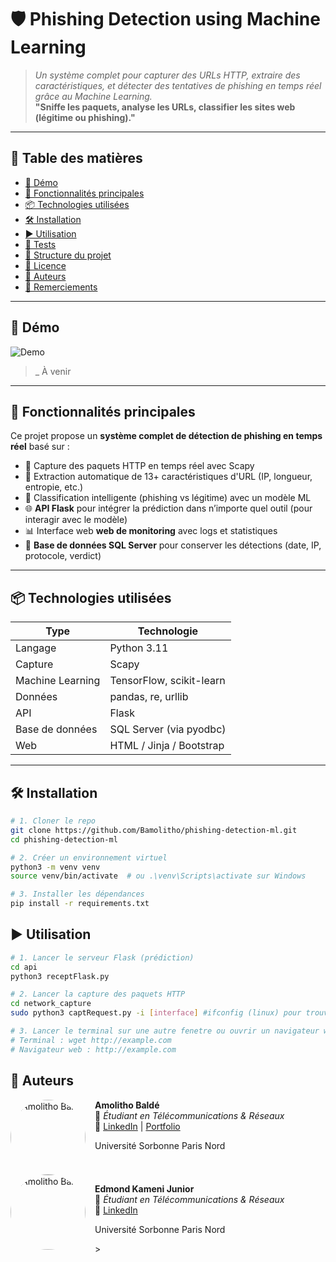 # 🛡️ Phishing Detection using Machine Learning
> _Un système complet pour capturer des URLs HTTP, extraire des caractéristiques, et détecter des tentatives de phishing en temps réel grâce au Machine Learning._  
> **"Sniffe les paquets, analyse les URLs, classifier les sites web (légitime ou phishing)."**
---

## 🧭 Table des matières

- [📸 Démo](#-démo)
- [🚀 Fonctionnalités principales](#-fonctionnalités-principales)
- [📦 Technologies utilisées](#-technologies-utilisées)
- [🛠️ Installation](#️-installation)
- [▶️ Utilisation](#️-utilisation)
- [🧪 Tests](#-tests)
- [📁 Structure du projet](#-structure-du-projet)
- [📄 Licence](#-licence)
- [👤 Auteurs](#-auteurs)
- [🙏 Remerciements](#-remerciements)

---

## 📸 Démo

![Demo](./screenshots/demo.gif)  
>_ À venir

---

## 🚀 Fonctionnalités principales
Ce projet propose un **système complet de détection de phishing en temps réel** basé sur :
- 📡 Capture des paquets HTTP en temps réel avec Scapy
- 🧠 Extraction automatique de 13+ caractéristiques d'URL (IP, longueur, entropie, etc.)
- 🤖 Classification intelligente (phishing vs légitime) avec un modèle ML
- 🌐 **API Flask** pour intégrer la prédiction dans n’importe quel outil (pour interagir avec le modèle)
- 📊 Interface web **web de monitoring** avec logs et statistiques
- 🧾 **Base de données SQL Server** pour conserver les détections (date, IP, protocole, verdict)

---

## 📦 Technologies utilisées

| Type        | Technologie                      |
|-------------|----------------------------------|
| Langage     | Python 3.11                      |
| Capture     | Scapy                            |
| Machine Learning | TensorFlow, scikit-learn   |
| Données     | pandas, re, urllib               |
| API         | Flask                            |
| Base de données | SQL Server (via pyodbc)     |
| Web         | HTML / Jinja / Bootstrap         |

---

## 🛠️ Installation

```bash
# 1. Cloner le repo
git clone https://github.com/Bamolitho/phishing-detection-ml.git
cd phishing-detection-ml

# 2. Créer un environnement virtuel
python3 -m venv venv
source venv/bin/activate  # ou .\venv\Scripts\activate sur Windows

# 3. Installer les dépendances
pip install -r requirements.txt
```

## ▶️ Utilisation
```bash
# 1. Lancer le serveur Flask (prédiction)
cd api
python3 receptFlask.py

# 2. Lancer la capture des paquets HTTP
cd network_capture
sudo python3 captRequest.py -i [interface] #ifconfig (linux) pour trouver l'interface actif

# 3. Lancer le terminal sur une autre fenetre ou ouvrir un navigateur web
# Terminal : wget http://example.com
# Navigateur web : http://example.com
```

## 👤 Auteurs
<img src="https://media.licdn.com/dms/image/v2/D4E03AQE0RS8O9YuIBQ/profile-displayphoto-shrink_800_800/profile-displayphoto-shrink_800_800/0/1731164064570?e=1752710400&v=beta&t=SL7J1e3sF2duZ7tIablBmQb0CzHfy6kArP7a2lzcw40" alt="Amolitho Baldé" width="120" style="border-radius: 50%; margin-right: 15px;" align="left">

**Amolitho Baldé**  
💼 *Étudiant en Télécommunications & Réseaux*  
🔗 [LinkedIn](https://www.linkedin.com/in/amolithobalde/) | [Portfolio](https://bamolitho.github.io/portfolio/)
<p>Université Sorbonne Paris Nord</p>

<br clear="left"/>

<img src="https://media.licdn.com/dms/image/v2/D4E03AQE6W960oHvj7g/profile-displayphoto-shrink_200_200/B4EZZAPunCHEAg-/0/1744834599732?e=1752710400&v=beta&t=3v_xSXek9HFZZTx0vzI22pzobe7jCrBwBK7u9_5jR3c" alt="Amolitho Baldé" width="120" style="border-radius: 50%; margin-right: 15px;" align="left">

**Edmond Kameni Junior**  
💼 *Étudiant en Télécommunications & Réseaux*  
🔗 [LinkedIn](https://www.linkedin.com/in/edmond-junior-kameni-6715a9278/)
<p>Université Sorbonne Paris Nord</p>>

<br clear="left"/>


